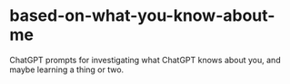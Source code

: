 # based-on-what-you-know-about-me
ChatGPT prompts for investigating what ChatGPT knows about you, and maybe learning a thing or two.
